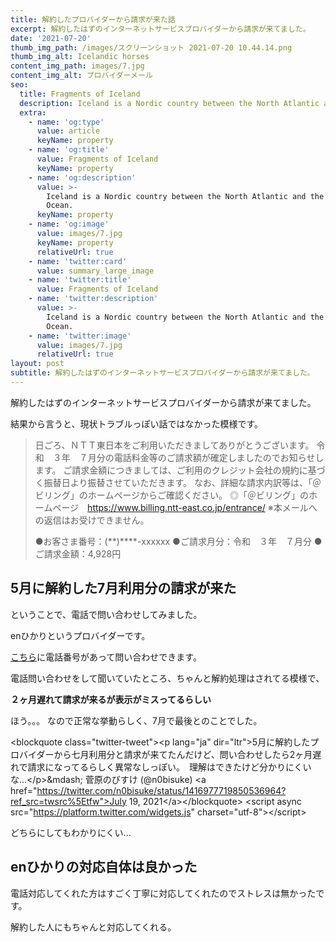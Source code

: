 ```yaml
---
title: 解約したプロバイダーから請求が来た話
excerpt: 解約したはずのインターネットサービスプロバイダーから請求が来てました。
date: '2021-07-20'
thumb_img_path: /images/スクリーンショット 2021-07-20 10.44.14.png
thumb_img_alt: Icelandic horses
content_img_path: images/7.jpg
content_img_alt: プロバイダーメール
seo:
  title: Fragments of Iceland
  description: Iceland is a Nordic country between the North Atlantic and the Arctic Ocean.
  extra:
    - name: 'og:type'
      value: article
      keyName: property
    - name: 'og:title'
      value: Fragments of Iceland
      keyName: property
    - name: 'og:description'
      value: >-
        Iceland is a Nordic country between the North Atlantic and the Arctic
        Ocean.
      keyName: property
    - name: 'og:image'
      value: images/7.jpg
      keyName: property
      relativeUrl: true
    - name: 'twitter:card'
      value: summary_large_image
    - name: 'twitter:title'
      value: Fragments of Iceland
    - name: 'twitter:description'
      value: >-
        Iceland is a Nordic country between the North Atlantic and the Arctic
        Ocean.
    - name: 'twitter:image'
      value: images/7.jpg
      relativeUrl: true
layout: post
subtitle: 解約したはずのインターネットサービスプロバイダーから請求が来てました。
---
```

解約したはずのインターネットサービスプロバイダーから請求が来てました。

結果から言うと、現状トラブルっぽい話ではなかった模様です。

> 日ごろ、ＮＴＴ東日本をご利用いただきましてありがとうございます。
> 令和　３年　７月分の電話料金等のご請求額が確定しましたのでお知らせします。
> ご請求金額につきましては、ご利用のクレジット会社の規約に基づく振替日より振替させていただきます。
> なお、詳細な請求内訳等は、「＠ビリング」のホームページからご確認ください。
> ◎「＠ビリング」のホームページ　<https://www.billing.ntt-east.co.jp/entrance/>
> ※本メールへの返信はお受けできません。
>
> ●お客さま番号：(\*\*)\*\*\*\*-xxxxxx
> ●ご請求月分：令和　３年　７月分
> ●ご請求金額：4,928円



## 5月に解約した7月利用分の請求が来た



ということで、電話で問い合わせしてみました。

enひかりというプロバイダーです。

[こちら](https://enhikari.jp/lifesupport.html)に電話番号があって問い合わせできます。



電話問い合わせをして聞いていたところ、ちゃんと解約処理はされてる模様で、

**２ヶ月遅れて請求が来るが表示がミスってるらしい**

ほう。。。 なので正常な挙動らしく、7月で最後とのことでした。



\<blockquote class="twitter-tweet">\<p lang="ja" dir="ltr">5月に解約したプロバイダーから七月利用分と請求が来てたんだけど、問い合わせしたら2ヶ月遅れで請求になってるらしく異常なしっぽい。　理解はできたけど分かりにくいな…\</p>\&mdash; 菅原のびすけ (@n0bisuke) \<a href="https://twitter.com/n0bisuke/status/1416977719850536964?ref_src=twsrc%5Etfw">July 19, 2021\</a>\</blockquote> \<script async src="https://platform.twitter.com/widgets.js" charset="utf-8">\</script>



どちらにしてもわかりにくい... 



## enひかりの対応自体は良かった



電話対応してくれた方はすごく丁寧に対応してくれたのでストレスは無かったです。

解約した人にもちゃんと対応してくれる。
